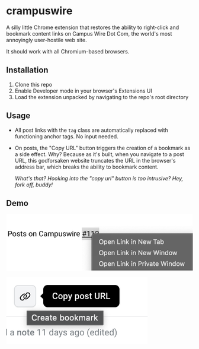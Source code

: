 crampuswire
===========

A silly little Chrome extension that restores the ability to right-click
and bookmark content links on Campus Wire Dot Com, the world's most 
annoyingly user-hostile web site.

It should work with all Chromium-based browsers.

Installation
------------

1. Clone this repo
2. Enable Developer mode in your browser's Extensions UI
3. Load the extension unpacked by navigating to the repo's root directory

Usage
-----

- All post links with the `tag` class are automatically replaced with
  functioning anchor tags. No input needed.

- On posts, the "Copy URL" button triggers the creation of a bookmark as a side
  effect. Why? Because as it's built, when you navigate to a post URL, this 
  godforsaken website truncates the URL in the browser's address bar, which breaks
  the ability to bookmark content.

  *What's that? Hooking into the "copy url" button is too intrusive? Hey, fork off, buddy!*

Demo
----

![links](assets/links.png)


![bookmarks](assets/bookmarks.png)

